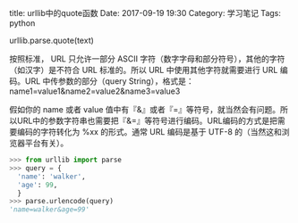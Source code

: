 title: urllib中的quote函数
Date: 2017-09-19 19:30
Category: 学习笔记
Tags: python

urllib.parse.quote(text)

按照标准， URL 只允许一部分 ASCII 字符（数字字母和部分符号），其他的字符（如汉字）是不符合 URL 标准的。所以 URL 中使用其他字符就需要进行 URL 编码。URL 中传参数的部分（query String），格式是：name1=value1&name2=value2&name3=value3 

假如你的 name 或者 value 值中有『&』或者『=』等符号，就当然会有问题。所以URL中的参数字符串也需要把『&=』等符号进行编码。URL编码的方式是把需要编码的字符转化为 %xx 的形式。通常 URL 编码是基于 UTF-8 的（当然这和浏览器平台有关）。

```python 
>>> from urllib import parse
>>> query = {
  'name': 'walker',
  'age': 99,
  }
>>> parse.urlencode(query)
'name=walker&age=99'
```


